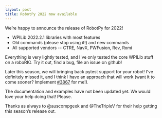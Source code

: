 ```yaml
---
layout: post
title: RobotPy 2022 now available
---
```


We’re happy to announce the release of RobotPy for 2022!

* WPILib 2022.2.1 libraries with most features
* Old commands (please stop using it!) and new commands
* All supported vendors -- CTRE, NavX, PWFusion, Rev, Romi

Everything is very lightly tested, and I've only tested the core WPILib
stuff on a roboRIO. Try it out, find a bug, file an issue on github!

Later this season, we will bringing back pytest support for your robot!
I've definitely missed it, and I think I have an approach that will
work (want it to come sooner? Implement [#3867](https://github.com/wpilibsuite/allwpilib/3867) for me!). 

The documentation and examples have not been updated yet. We would love your
help doing that! Please.

Thanks as always to @auscompgeek and @TheTripleV for their help getting this season’s release out.